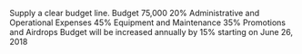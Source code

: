 Supply a clear budget line.
Budget
75,000
20% Administrative and Operational Expenses
45% Equipment and Maintenance
35% Promotions and Airdrops
Budget will be increased annually by 15% starting on June 26, 2018 
